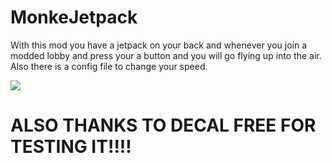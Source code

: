 # MonkeJetpack

With this mod you have a jetpack on your back and whenever you join a modded lobby and press your a button and you will go flying up into the air.
Also there is a config file to change your speed.

![](https://github.com/OctoBurr/MonkeJetpack/blob/master/MonkeJetpack.gif)
# ALSO THANKS TO DECAL FREE FOR TESTING IT!!!!

